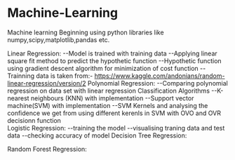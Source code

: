 # Machine-Learning
Machine learning Beginning using python libraries like numpy,scipy,matplotlib,pandas etc.

Linear Regression:
   --Model is trained with training data
   --Applying linear square fit method to predict the hypothetic function 
   --Hypothetic function using gradient descent algorithm for minimization of cost function
   --Trainning data is taken from:- https://www.kaggle.com/andonians/random-linear-regression/version/2
Polynomial Regression:
   --Comparing polynomial regression on data set with linear regression
Classification Algorithms
   --K-nearest neighbours (KNN) with implementation
   --Support vector machine(SVM) with implementation
   --SVM Kernels and analysing the confidence we get from using different kerenls in SVM with OVO and OVR decisionn function       
Logistic Regression:
   --training the model
   --visualising traning data and test data
   --checking accuracy of model
Decision Tree Regression:

Random Forest Regression:


   
   
